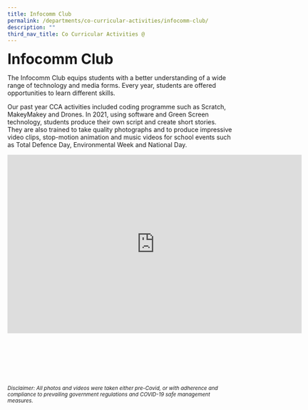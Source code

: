 ```yaml
---
title: Infocomm Club
permalink: /departments/co-curricular-activities/infocomm-club/
description: ""
third_nav_title: Co Curricular Activities @
---
```



<b><font size="6">Infocomm Club</font></b>

The Infocomm Club equips students with a better understanding of a wide range of technology and media forms. Every year, students are offered opportunities to learn different skills.  
  
Our past year CCA activities included coding programme such as Scratch, MakeyMakey and Drones. In 2021, using software and Green Screen technology, students produce their own script and create short stories. They are also trained to take quality photographs and to produce impressive video clips, stop-motion animation and music videos for school events such as Total Defence Day, Environmental Week and National Day.

<center>

<iframe allowfullscreen="true" height="400" width="660" frameborder="0" src="https://docs.google.com/presentation/d/e/2PACX-1vTWSca-eF62w6wWuusp8NhJ5_r1pn2iq_HlS2Xlp0uyRNgaAPkyVW8QzoAuDMuqEdAHTXxsDZNonIAp/embed?start=true&amp;loop=true&amp;delayms=5000"></iframe>

</center>

<br><br><br><br><br><br>
<sup>_Disclaimer: All photos and videos were taken either pre-Covid, or with adherence and compliance to prevailing government regulations and COVID-19 safe management measures._</sup>